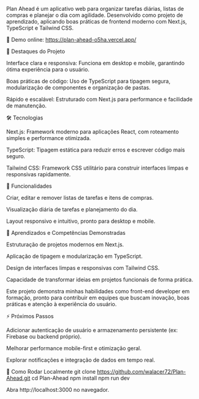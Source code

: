 Plan Ahead é um aplicativo web para organizar tarefas diárias, listas de compras e planejar o dia com agilidade. Desenvolvido como projeto de aprendizado, aplicando boas práticas de frontend moderno com Next.js, TypeScript e Tailwind CSS.

🔗 Demo online: https://plan-ahead-o5ha.vercel.app/

🌟 Destaques do Projeto

Interface clara e responsiva: Funciona em desktop e mobile, garantindo ótima experiência para o usuário.

Boas práticas de código: Uso de TypeScript para tipagem segura, modularização de componentes e organização de pastas.

Rápido e escalável: Estruturado com Next.js para performance e facilidade de manutenção.

🛠 Tecnologias

Next.js: Framework moderno para aplicações React, com roteamento simples e performance otimizada.

TypeScript: Tipagem estática para reduzir erros e escrever código mais seguro.

Tailwind CSS: Framework CSS utilitário para construir interfaces limpas e responsivas rapidamente.

🚀 Funcionalidades

Criar, editar e remover listas de tarefas e itens de compras.

Visualização diária de tarefas e planejamento do dia.

Layout responsivo e intuitivo, pronto para desktop e mobile.

🎯 Aprendizados e Competências Demonstradas

Estruturação de projetos modernos em Next.js.

Aplicação de tipagem e modularização em TypeScript.

Design de interfaces limpas e responsivas com Tailwind CSS.

Capacidade de transformar ideias em projetos funcionais de forma prática.

Este projeto demonstra minhas habilidades como front-end developer em formação, pronto para contribuir em equipes que buscam inovação, boas práticas e atenção à experiência do usuário.

⚡ Próximos Passos

Adicionar autenticação de usuário e armazenamento persistente (ex: Firebase ou backend próprio).

Melhorar performance mobile-first e otimização geral.

Explorar notificações e integração de dados em tempo real.

📂 Como Rodar Localmente
git clone https://github.com/walacer72/Plan-Ahead.git
cd Plan-Ahead
npm install
npm run dev


Abra http://localhost:3000
 no navegador.
